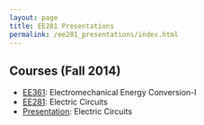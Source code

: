 ```yaml
---
layout: page
title: EE281 Presentations
permalink: /ee281_presentations/index.html
---
```


## Courses (Fall 2014)

- [EE361](/ee361): Electromechanical Energy Conversion-I
- [EE281](/ee281): Electric Circuits
- [Presentation](/presentations/ee281_intro.html): Electric Circuits

